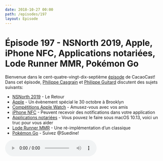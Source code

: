 ```yaml
---
date: 2018-10-27 00:00
path: /episodes/197
layout: Episode
---
```

# Épisode 197 - NSNorth 2019, Apple, iPhone NFC, Applications notariées, Lode Runner MMR, Pokémon Go
<p>Bienvenue dans le cent-quatre-vingt-dix-septième <a href="https://cacaocast.com/media/cacaocast_197.mp3" title="CacaoCast Episode 197">épisode</a> de CacaoCast! Dans cet épisode, <a href="http://www.twitter.com/philippec" title="Philippe Casgrain sur Twitter">Philippe Casgrain</a> et <a href="http://www.twitter.com/philippeguitard" title="Philippe Guitard sur Twitter">Philippe Guitard</a> discutent des sujets suivants:</p>
<ul><li><a href="https://nsnorth.ca" title="NSNorth 2019">NSNorth 2019</a> - Le Retour</li>
<li><a href="https://www.apple.com/apple-events/" title="Apple">Apple</a> - Un évènement spécial le 30 octobre à Brooklyn</li>
<li><a href="https://support.apple.com/fr-ca/HT207014?cid=tw_sc_watchos5_092518" title="Compétitions Apple Watch">Compétitions Apple Watch</a> - Amusez-vous avec vos amis</li>
<li><a href="https://developer.apple.com/videos/play/tech-talks/702/" title="iPhone NFC">iPhone NFC</a> - Peuvent recevoir des notifications dans votre application</li>
<li><a href="https://twitter.com/siegel/status/1037413024502562817" title="Applications notariées">Applications notariées</a> - Vous pouvez le faire sous macOS 10.13, voici un truc pour vous aider</li>
<li><a href="http://mmr.quarkrobot.com" title="Lode Runner MMR">Lode Runner MMR</a> - Une ré-implémentation d’un classique</li>
<li><a href="https://twitter.com/philippec/status/1054566973470851072" title="Pokémon Go">Pokémon Go</a> - Suivez @Suedine!</li>
</ul>
<p><audio controls><source src="https://cacaocast.com/media/cacaocast_197.mp3" type="audio/mpeg"><source src="https://cacaocast.com/media/cacaocast_197.mp3" type="audio/mp4">Votre navigateur ne supporte pas l'élément audio / Your browser does not support the audio element.</audio></p>
